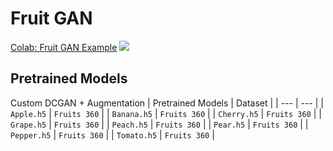 # Fruit GAN 


[Colab: Fruit GAN Example]() [![](https://colab.research.google.com/assets/colab-badge.svg)]()

## Pretrained Models 
Custom DCGAN + Augmentation
| Pretrained Models | Dataset |
| --- | --- | 
| `Apple.h5` | `Fruits 360` | 
| `Banana.h5` | `Fruits 360` | 
| `Cherry.h5` | `Fruits 360` | 
| `Grape.h5` | `Fruits 360` | 
| `Peach.h5` | `Fruits 360` | 
| `Pear.h5` | `Fruits 360` | 
| `Pepper.h5` | `Fruits 360` | 
| `Tomato.h5` | `Fruits 360` | 


  